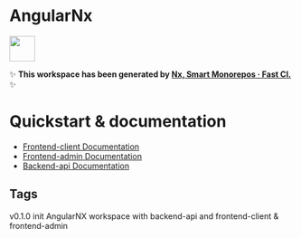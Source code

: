 # AngularNx

<a alt="Nx logo" href="https://nx.dev" target="_blank" rel="noreferrer"><img src="https://raw.githubusercontent.com/nrwl/nx/master/images/nx-logo.png" width="45"></a>

✨ **This workspace has been generated by [Nx, Smart Monorepos · Fast CI.](https://nx.dev)** ✨

# Quickstart & documentation

- [Frontend-client Documentation](https://ivan-varabyou.github.io/angular-nx/frontend-client/)
- [Frontend-admin Documentation](https://ivan-varabyou.github.io/angular-nx/frontend-admin/)
- [Backend-api Documentation](https://ivan-varabyou.github.io/angular-nx/backend-api/)

## Tags

v0.1.0 init AngularNX workspace with backend-api and frontend-client & frontend-admin

